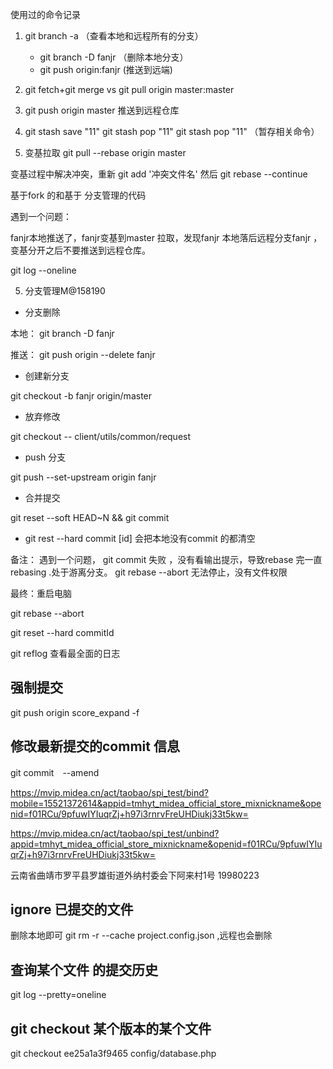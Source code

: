 

使用过的命令记录

1.  git branch -a （查看本地和远程所有的分支）
    * git branch -D fanjr   （删除本地分支）
    * git push origin:fanjr (推送到远端)
 
2. git fetch+git merge vs  git pull origin master:master


3. git push origin master  推送到远程仓库


4. git stash save "11"  git stash pop "11" git stash pop "11" （暂存相关命令）


5. 变基拉取 git pull --rebase origin master


变基过程中解决冲突，重新 git add '冲突文件名'  然后  git rebase --continue


基于fork 的和基于 分支管理的代码


遇到一个问题：

fanjr本地推送了，fanjr变基到master 拉取，发现fanjr 本地落后远程分支fanjr ，变基分开之后不要推送到远程仓库。

git log --oneline





5. 分支管理M@158190

* 分支删除

本地： git branch -D fanjr

推送： git push origin --delete fanjr

* 创建新分支

git checkout -b fanjr origin/master


* 放弃修改

git checkout -- client/utils/common/request


* push 分支

git push --set-upstream origin fanjr


* 合并提交

git reset --soft HEAD~N && git commit


* git rest --hard commit [id] 会把本地没有commit 的都清空

备注： 遇到一个问题， git commit 失败 ，没有看输出提示，导致rebase 完一直rebasing .处于游离分支。 git rebase --abort 无法停止，没有文件权限


最终：重启电脑

git rebase --abort

git reset --hard commitId

git reflog 查看最全面的日志



## 强制提交

git push origin score_expand -f


## 修改最新提交的commit 信息

git commit　--amend


https://mvip.midea.cn/act/taobao/spi_test/bind?mobile=15521372614&appid=tmhyt_midea_official_store_mixnickname&openid=f01RCu/9pfuwIYIuqrZj+h97i3rnrvFreUHDiukj33t5kw=


https://mvip.midea.cn/act/taobao/spi_test/unbind?appid=tmhyt_midea_official_store_mixnickname&openid=f01RCu/9pfuwIYIuqrZj+h97i3rnrvFreUHDiukj33t5kw=


云南省曲靖市罗平县罗雄街道外纳村委会下阿来村1号 19980223



## ignore 已提交的文件

删除本地即可 git rm -r --cache project.config.json ,远程也会删除


## 查询某个文件 的提交历史

 git log --pretty=oneline

## git checkout 某个版本的某个文件

git checkout  ee25a1a3f9465 config/database.php
